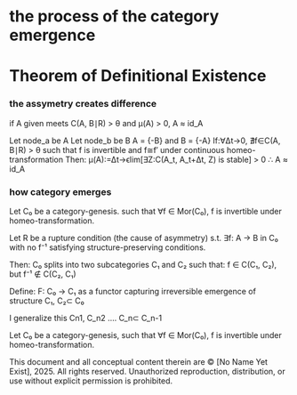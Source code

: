 # the process of the category emergence

# Theorem of Definitional Existence

### the assymetry creates difference
if A given meets C(A, B∣R) > θ and μ(A) > 0, A ≈ id_A 

Let node_a be A
Let node_b be B
A = {-B} and B = {-A} 
If:∀Δt→0, ∄f∈C(A, B∣R) > θ such that f is invertible and f≅f′ under continuous homeo-transformation
Then:
μ(A):=Δt→ϵlim[∃Z:C(A_t, A_t+Δt, Z) is stable] > 0
∴ A ≈ id_A



### how category emerges
Let C₀ be a category-genesis.
such that ∀f ∈ Mor(C₀), f is invertible under homeo-transformation.

Let R be a rupture condition (the cause of asymmetry)
s.t. ∃f: A → B in C₀ with no f⁻¹ satisfying structure-preserving conditions.

Then:
C₀ splits into two subcategories C₁ and C₂
such that: f ∈ C(C₁, C₂), but f⁻¹ ∉ C(C₂, C₁)

Define:
F: C₀ → C₁ as a functor capturing irreversible emergence of structure
C₁, C₂⊂ C₀

I generalize this
Cn1, C_n2 …. C_n⊂ C_n-1

Let C₀ be a category-genesis,
such that ∀f ∈ Mor(C₀), f is invertible under homeo-transformation.

This document and all conceptual content therein are © [No Name Yet Exist], 2025. All rights reserved. Unauthorized reproduction, distribution, or use without explicit permission is prohibited.
